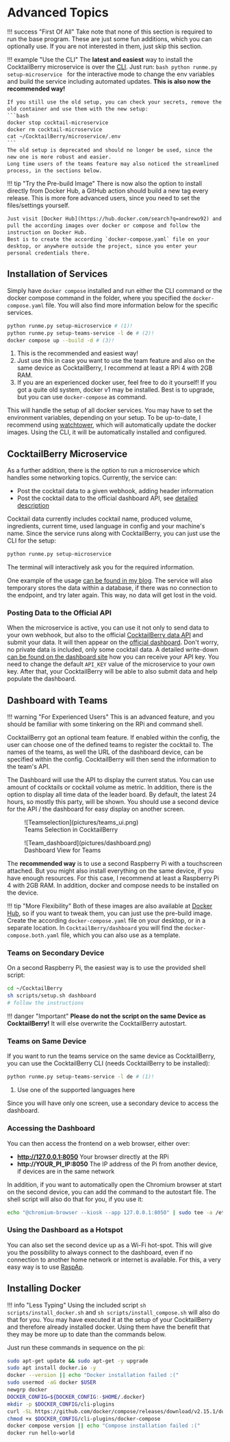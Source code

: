 # Advanced Topics

!!! success "First Of All"
    Take note that none of this section is required to run the base program.
    These are just some fun additions, which you can optionally use.
    If you are not interested in them, just skip this section.

!!! example "Use the CLI"
    The **latest and easiest** way to install the CocktailBerry microservice is over the [CLI](commands.md#setup-the-microservice).
    Just run:
    ```bash
    python runme.py setup-microservice
    ```
    for the interactive mode to change the env variables and build the service including automated updates.
    **This is also now the recommended way!**

    If you still use the old setup, you can check your secrets, remove the old container and use them with the new setup:
    ```bash
    docker stop cocktail-microservice
    docker rm cocktail-microservice
    cat ~/CocktailBerry/microservice/.env
    ```
    The old setup is deprecated and should no longer be used, since the new one is more robust and easier.
    Long time users of the teams feature may also noticed the streamlined process, in the sections below.

!!! tip "Try the Pre-build Image"
    There is now also the option to install directly from Docker Hub, a GitHub action should build a new tag every release.
    This is more fore advanced users, since you need to set the files/settings yourself.

    Just visit [Docker Hub](https://hub.docker.com/search?q=andrewo92) and pull the according images over docker or compose and follow the instruction on Docker Hub.
    Best is to create the according `docker-compose.yaml` file on your desktop, or anywhere outside the project, since you enter your personal credentials there.

## Installation of Services

Simply have `docker compose` installed and run either the CLI command or the docker compose command in the folder, where you specified the `docker-compose.yaml` file.
You will also find more information below for the specific services.

```bash
python runme.py setup-microservice # (1)!
python runme.py setup-teams-service -l de # (2)!
docker compose up --build -d # (3)!
```

1. This is the recommended and easiest way!
2. Just use this in case you want to use the team feature and also on the same device as CocktailBerry, I recommend at least a RPi 4 with 2GB RAM.
3. If you are an experienced docker user, feel free to do it yourself! If you got a quite old system, docker v1 may be installed. Best is to upgrade, but you can use `docker-compose` as command.

This will handle the setup of all docker services.
You may have to set the environment variables, depending on your setup.
To be up-to-date, I recommend using [watchtower](https://containrrr.dev/watchtower/), which will automatically update the docker images.
Using the CLI, it will be automatically installed and configured.

## CocktailBerry Microservice

As a further addition, there is the option to run a microservice which handles some networking topics.
Currently, the service can:

- Post the cocktail data to a given webhook, adding header information
- Post the cocktail data to the official dashboard API, see [detailed description](#posting-data-to-the-official-api)

Cocktail data currently includes cocktail name, produced volume, ingredients, current time, used language in config and your machine's name.
Since the service runs along with CocktailBerry, you can just use the CLI for the setup:

```bash
python runme.py setup-microservice
```

The terminal will interactively ask you for the required information.

One example of the usage [can be found in my blog](https://andrewohnsland.github.io/blog/cocktailberry-now-with-home-assistant).
The service will also temporary stores the data within a database, if there was no connection to the endpoint, and try later again.
This way, no data will get lost in the void.

### Posting Data to the Official API

When the microservice is active, you can use it not only to send data to your own webhook, but also to the official [CocktailBerry data API](https://github.com/AndreWohnsland/CocktailBerry-WebApp) and submit your data.
It will then appear on the [official dashboard](https://stats-cocktailberry.streamlitapp.com/).
Don't worry, no private data is included, only some cocktail data.
A detailed write-down [can be found on the dashboard site](https://stats-cocktailberry.streamlitapp.com#how-to-participate) how you can receive your API key.
You need to change the default `API_KEY` value of the microservice to your own key.
After that, your CocktailBerry will be able to also submit data and help populate the dashboard.

## Dashboard with Teams

!!! warning "For Experienced Users"
    This is an advanced feature, and you should be familiar with some tinkering on the RPi and command shell.

CocktailBerry got an optional team feature.
If enabled within the config, the user can choose one of the defined teams to register the cocktail to.
The names of the teams, as well the URL of the dashboard device, can be specified within the config.
CocktailBerry will then send the information to the team's API.

The Dashboard will use the API to display the current status.
You can use amount of cocktails or cocktail volume as metric.
In addition, there is the option to display all time data of the leader board.
By default, the latest 24 hours, so mostly this party, will be shown.
You should use a second device for the API / the dashboard for easy display on another screen.

<figure markdown>
  ![Teamselection](pictures/teams_ui.png)
  <figcaption>Teams Selection in CocktailBerry</figcaption>
</figure>

<figure markdown>
  ![Team_dashboard](pictures/dashboard.png)
  <figcaption>Dashboard View for Teams</figcaption>
</figure>

The **recommended way** is to use a second Raspberry Pi with a touchscreen attached.
But you might also install everything on the same device, if you have enough resources.
For this case, I recommend at least a Raspberry Pi 4 with 2GB RAM.
In addition, docker and compose needs to be installed on the device.

!!! tip "More Flexibility"
    Both of these images are also available at [Docker Hub](https://hub.docker.com/search?q=andrewo92), so if you want to tweak them, you can just use the pre-build image.
    Create the according `docker-compose.yaml` file on your desktop, or in a separate location.
    In `CocktailBerry/dashboard` you will find the `docker-compose.both.yaml` file, which you can also use as a template.

### Teams on Secondary Device

On a second Raspberry Pi, the easiest way is to use the provided shell script:

```bash
cd ~/CocktailBerry
sh scripts/setup.sh dashboard
# follow the instructions
```

!!! danger "Important"
    **Please do not the script on the same Device as CocktailBerry!** It will else overwrite the CocktailBerry autostart.

### Teams on Same Device

If you want to run the teams service on the same device as CocktailBerry, you can use the CocktailBerry CLI (needs CocktailBerry to be installed):

```bash
python runme.py setup-teams-service -l de # (1)!
```

1. Use one of the supported languages here

Since you will have only one screen, use a secondary device to access the dashboard.

### Accessing the Dashboard

You can then access the frontend on a web browser, either over:

- **http://127.0.0.1:8050** Your browser directly at the RPi
- **http://YOUR_PI_IP:8050** The IP address of the Pi from another device, if devices are in the same network

In addition, if you want to automatically open the Chromium browser at start on the second device, you can add the command to the autostart file.
The shell script will also do that for you, if you use it:

```bash
echo "@chromium-browser --kiosk --app 127.0.0.1:8050" | sudo tee -a /etc/xdg/lxsession/LXDE-pi/autostart
```

### Using the Dashboard as a Hotspot

You can also set the second device up as a Wi-Fi hot-spot.
This will give you the possibility to always connect to the dashboard, even if no connection to another home network or internet is available.
For this, a very easy way is to use [RaspAp](https://raspap.com/).

## Installing Docker

!!! info "Less Typing"
    Using the included script `sh scripts/install_docker.sh` and `sh scripts/install_compose.sh` will also do that for you.
    You may have executed it at the setup of your CocktailBerry and therefore already installed docker.
    Using them have the benefit that they may be more up to date than the commands below.

Just run these commands in sequence on the pi:

```bash
sudo apt-get update && sudo apt-get -y upgrade
sudo apt install docker.io -y
docker --version || echo "Docker installation failed :("
sudo usermod -aG docker $USER
newgrp docker
DOCKER_CONFIG=${DOCKER_CONFIG:-$HOME/.docker}
mkdir -p $DOCKER_CONFIG/cli-plugins
curl -SL https://github.com/docker/compose/releases/download/v2.15.1/docker-compose-linux-aarch64 -o ~/.docker/cli-plugins/docker-compose
chmod +x $DOCKER_CONFIG/cli-plugins/docker-compose
docker compose version || echo "Compose installation failed :("
docker run hello-world
```
